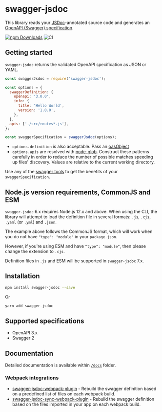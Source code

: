 # swagger-jsdoc

This library reads your [JSDoc](https://jsdoc.app/)-annotated source code and generates an [OpenAPI (Swagger) specification](https://swagger.io/specification/).

[![npm Downloads](https://img.shields.io/npm/dm/swagger-jsdoc.svg)](https://www.npmjs.com/package/swagger-jsdoc)
![CI](https://github.com/Surnet/swagger-jsdoc/workflows/CI/badge.svg)

## Getting started

`swagger-jsdoc` returns the validated OpenAPI specification as JSON or YAML.

```javascript
const swaggerJsdoc = require('swagger-jsdoc');

const options = {
  swaggerDefinition: {
    openapi: '3.0.0',
    info: {
      title: 'Hello World',
      version: '1.0.0',
    },
  },
  apis: ['./src/routes*.js'],
};

const swaggerSpecification = swaggerJsdoc(options);
```

- `options.definition` is also acceptable. Pass an [oasObject](https://swagger.io/specification/#oasObject)
- `options.apis` are resolved with [node-glob](https://github.com/isaacs/node-glob). Construct these patterns carefully in order to reduce the number of possible matches speeding up files' discovery. Values are relative to the current working directory.

Use any of the [swagger tools](https://swagger.io/tools/) to get the benefits of your `swaggerSpecification`.

## Node.js version requirements, CommonJS and ESM

`swagger-jsdoc` 6.x requires Node.js 12.x and above. When using the CLI, the library will attempt to load the definition file in several formats: `.js`, `.cjs`, `.yaml` (or `.yml`) and `.json`.

The example above follows the CommonJS format, which will work when you do not have `"type": "module"` in your `package.json`.

However, if you're using ESM and have `"type": "module"`, then please change the extension to `.cjs`.

Definition files in `.js` and ESM will be supported in `swagger-jsdoc` 7.x.

## Installation

```bash
npm install swagger-jsdoc --save
```

Or

```bash
yarn add swagger-jsdoc
```

## Supported specifications

- OpenAPI 3.x
- Swagger 2

## Documentation

Detailed documentation is available within [`/docs`](https://github.com/Surnet/swagger-jsdoc/tree/master/docs/README.md) folder.

### Webpack integrations

- [swagger-jsdoc-webpack-plugin](https://github.com/patsimm/swagger-jsdoc-webpack-plugin) - Rebuild the swagger definition based on a predefined list of files on each webpack build.
- [swagger-jsdoc-sync-webpack-plugin](https://github.com/gautier-lefebvre/swagger-jsdoc-sync-webpack-plugin) - Rebuild the swagger definition based on the files imported in your app on each webpack build.
